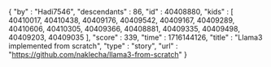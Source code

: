 {
  "by" : "Hadi7546",
  "descendants" : 86,
  "id" : 40408880,
  "kids" : [ 40410017, 40410438, 40409176, 40409542, 40409167, 40409289, 40410606, 40410305, 40409366, 40408881, 40409335, 40409498, 40409203, 40409035 ],
  "score" : 339,
  "time" : 1716144126,
  "title" : "Llama3 implemented from scratch",
  "type" : "story",
  "url" : "https://github.com/naklecha/llama3-from-scratch"
}
